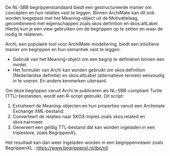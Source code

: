 De NL-SBB begrippenstandaard biedt een gestructureerde manier om concepten en hun relaties vast te leggen. 
Binnen ArchiMate kan dit ook worden toegepast met het Meaning-object uit de Motivatielaag, gecombineerd met eigenschappen zoals skos:definition en skos:altLabel. 
Hierbij kun je een view gebruiken om de begrippen op te zetten en waar de nodig te relateren.

Archi, een populaire tool voor ArchiMate-modellering, biedt een intuïtieve manier om begrippen en hun semantiek vast te leggen:
*	Gebruik van het Meaning-object om een begrip te definiëren binnen een model.
*	Het formulier van Archi kan worden gebruikt om skos:definition (Nederlandse definitie) en skos:altLabel (alternatieve termen) eenvoudig in te voeren. En andere kenmerken uiteraard.

Om deze begrippen vanuit Archi te publiceren als NL-SBB-compliant Turtle (TTL)-bestanden, wordt een R-script gebruikt. Dit script:
1.	Extraheert de Meaning-objecten en hun properties vanuit een Archimate Exchange XML-bestand.
2.	Converteert de relaties naar SKOS-triples zoals skos:related en skos:narrower.
3.	Genereert een geldig TTL-bestand dat kan worden ingeladen in een triplestore, zoals BegrippenXL.

Het resultaat kan dan weer ingeladen worden in een begrippenviewer zoals BegrippenXL : https://www.begrippenxl.nl/ibp/nl/



